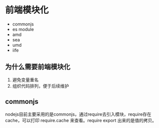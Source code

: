 # 前端模块化

* commonjs
* es module
* amd
* sea
* umd
* iife

## 为什么需要前端模块化

1. 避免变量重名
2. 组织代码排列，便于后续维护

## commonjs

nodejs目前主要采用的是commonjs，通过require去引入模块，require存在cache，可以打印 require.cache 来查看。require export 出来的是值的拷贝。

